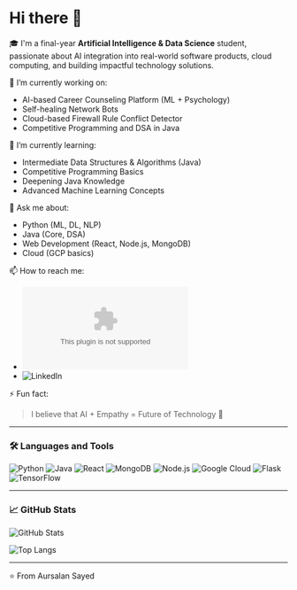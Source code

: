 # Hi there 👋

🎓 I'm a final-year **Artificial Intelligence & Data Science** student, passionate about AI integration into real-world software products, cloud computing, and building impactful technology solutions.

🔭 I’m currently working on:
- AI-based Career Counseling Platform (ML + Psychology)
- Self-healing Network Bots
- Cloud-based Firewall Rule Conflict Detector
- Competitive Programming and DSA in Java

🌱 I’m currently learning:
- Intermediate Data Structures & Algorithms (Java)
- Competitive Programming Basics
- Deepening Java Knowledge
- Advanced Machine Learning Concepts

💬 Ask me about:
- Python (ML, DL, NLP)
- Java (Core, DSA)
- Web Development (React, Node.js, MongoDB)
- Cloud (GCP basics)

📫 How to reach me:
- ![Email](aursalansayed@gmail.com)
- ![LinkedIn](www.linkedin.com/in/aursalan)

⚡ Fun fact:
> I believe that AI + Empathy = Future of Technology 🚀

---

### 🛠️ Languages and Tools
![Python](https://img.shields.io/badge/Python-3670A0?style=for-the-badge&logo=python&logoColor=white)
![Java](https://img.shields.io/badge/Java-ED8B00?style=for-the-badge&logo=java&logoColor=white)
![React](https://img.shields.io/badge/React-20232A?style=for-the-badge&logo=react&logoColor=61DAFB)
![MongoDB](https://img.shields.io/badge/MongoDB-4EA94B?style=for-the-badge&logo=mongodb&logoColor=white)
![Node.js](https://img.shields.io/badge/Node.js-339933?style=for-the-badge&logo=nodedotjs&logoColor=white)
![Google Cloud](https://img.shields.io/badge/Google_Cloud-4285F4?style=for-the-badge&logo=googlecloud&logoColor=white)
![Flask](https://img.shields.io/badge/Flask-000000?style=for-the-badge&logo=flask&logoColor=white)
![TensorFlow](https://img.shields.io/badge/TensorFlow-FF6F00?style=for-the-badge&logo=tensorflow&logoColor=white)

---

### 📈 GitHub Stats

![GitHub Stats](https://github-readme-stats.vercel.app/api?username=aursalan&show_icons=true&theme=radical)

![Top Langs](https://github-readme-stats.vercel.app/api/top-langs/?username=aursalan&layout=compact&theme=radical)

---

⭐️ From Aursalan Sayed
